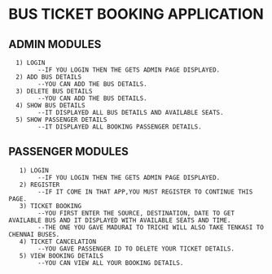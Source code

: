 #   BUS TICKET BOOKING APPLICATION

 ##  ADMIN MODULES
  
      1) LOGIN
            --IF YOU LOGIN THEN THE GETS ADMIN PAGE DISPLAYED.
      2) ADD BUS DETAILS
            --YOU CAN ADD THE BUS DETAILS.
      3) DELETE BUS DETAILS
            --YOU CAN ADD THE BUS DETAILS.
      4) SHOW BUS DETAILS
            --IT DISPLAYED ALL BUS DETAILS AND AVAILABLE SEATS.
      5) SHOW PASSENGER DETAILS
            --IT DISPLAYED ALL BOOKING PASSENGER DETAILS.
  
  ##   PASSENGER MODULES
       
       1) LOGIN
            --IF YOU LOGIN THEN THE GETS ADMIN PAGE DISPLAYED.
       2) REGISTER
            --IF IT COME IN THAT APP,YOU MUST REGISTER TO CONTINUE THIS PAGE.
       3) TICKET BOOKING
            --YOU FIRST ENTER THE SOURCE, DESTINATION, DATE TO GET AVAILABLE BUS AND IT DISPLAYED WITH AVAILABLE SEATS AND TIME.
            --THE ONE YOU GAVE MADURAI TO TRICHI WILL ALSO TAKE TENKASI TO CHENNAI BUSES.
       4) TICKET CANCELATION
            --YOU GAVE PASSENGER ID TO DELETE YOUR TICKET DETAILS.
       5) VIEW BOOKING DETAILS
            --YOU CAN VIEW ALL YOUR BOOKING DETAILS.
